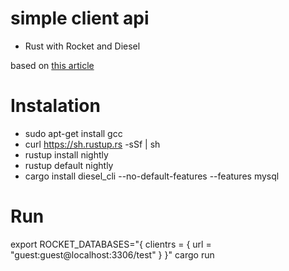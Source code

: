# simple client api
- Rust with Rocket and Diesel

based on [this article](https://cprimozic.net/blog/rust-rocket-cloud-run/)

# Instalation
- sudo apt-get install gcc
- curl https://sh.rustup.rs -sSf | sh
- rustup install nightly
- rustup default nightly
- cargo install diesel_cli --no-default-features --features mysql


# Run
export ROCKET_DATABASES="{ clientrs = { url = \"guest:guest@localhost:3306/test\" } }"
cargo run

